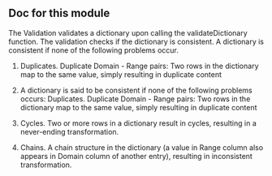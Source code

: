 ## Doc for this module

The Validation validates a dictionary upon calling the validateDictionary function.
The validation checks if the dictionary is consistent.
A dictionary is consistent if none of the following problems occur.

1. Duplicates. Duplicate Domain - Range pairs: Two rows in the dictionary map to the same value, simply resulting in duplicate content

2. A dictionary is said to be consistent if none of the following problems occurs:
Duplicates. Duplicate Domain - Range pairs: Two rows in the dictionary map to the same value, simply resulting in duplicate content

3. Cycles. Two or more rows in a dictionary result in cycles, resulting in a never-ending transformation.

4. Chains. A chain structure in the dictionary (a value in Range column also appears in Domain column of another entry), resulting in
inconsistent transformation.